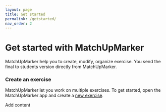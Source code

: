 ```yaml
---
layout: page
title: Get started
permalink: /getstarted/
nav_order: 2
---
```


# Get started with MatchUpMarker

MatchUpMarker help you to create, modify, organize exercise. You send the final to students version directly from MatchUpMarker.

### Create an exercise
MatchUpMarker let you work on multiple exercises. To get started, open the MatchUpMarker app and create a [new exercise](/newExercise/).

Add content


